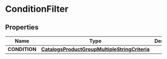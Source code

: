 
# ConditionFilter

## Properties
| Name | Type | Description | Notes |
| ------------ | ------------- | ------------- | ------------- |
| **CONDITION** | [**CatalogsProductGroupMultipleStringCriteria**](.md) |  |  |



